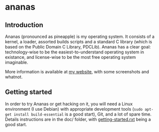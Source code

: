 # ananas

## Introduction

Ananas (pronounced as pineapple) is my operating system. It consists of a kernel, a loader, assorted builds scripts and a standard C library (which is based on the Public Domain C Library, PDCLib). Ananas has a clear goal: technology-wise to be the easiest-to-understand operating system in existance, and license-wise to be the most free operating system imaginable.

More information is available at [my website](https://rink.nu/projects/ananas.html), with some screenshots and whatnot.

## Getting started

In order to try Ananas or get hacking on it, you will need a Linux environment (I use Debian) with appropriate development tools (`sudo apt-get install build-essential` is a good start), Git, and a lot of spare time. Details instructions are in the doc/ folder, with [getting-started.rxt](doc/getting-started.rxt) being a good start.
